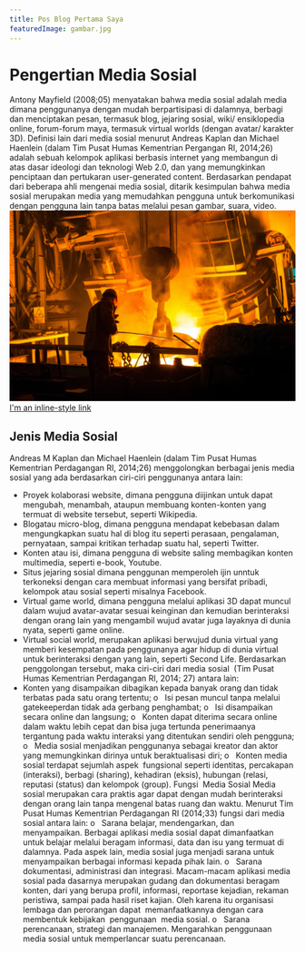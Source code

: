 ```yaml
---
title: Pos Blog Pertama Saya
featuredImage: gambar.jpg
---
```


# Pengertian Media Sosial
Antony Mayfield (2008;05) menyatakan bahwa media sosial adalah media dimana penggunanya dengan mudah berpartisipasi di dalamnya, berbagi dan menciptakan pesan, termasuk blog, jejaring sosial, wiki/ ensiklopedia online, forum-forum maya, termasuk virtual worlds (dengan avatar/ karakter 3D). Definisi lain dari media sosial menurut Andreas Kaplan dan Michael Haenlein (dalam Tim Pusat Humas Kementrian Pergangan RI, 2014;26) adalah sebuah kelompok aplikasi berbasis internet yang membangun di atas dasar ideologi dan teknologi Web 2.0, dan yang memungkinkan penciptaan dan pertukaran user-generated content. Berdasarkan pendapat dari beberapa ahli mengenai media sosial, ditarik kesimpulan bahwa media sosial merupakan media yang memudahkan pengguna untuk berkomunikasi dengan pengguna lain tanpa batas melalui pesan gambar, suara, video.
![gambar](gambar.jpg)
[I'm an inline-style link](https://www.google.com)
## Jenis Media Sosial
Andreas M Kaplan dan Michael Haenlein (dalam Tim Pusat Humas Kementrian Perdagangan RI, 2014;26) menggolongkan berbagai jenis media sosial yang ada berdasarkan ciri-ciri penggunanya antara lain:

- Proyek kolaborasi website, dimana pengguna diijinkan untuk dapat mengubah, menambah, ataupun membuang konten-konten yang termuat di website tersebut, seperti Wikipedia.
- Blogatau micro-blog, dimana pengguna mendapat kebebasan dalam mengungkapkan suatu hal di blog itu seperti perasaan, pengalaman, pernyataan, sampai kritikan terhadap suatu hal, seperti Twitter.
- Konten atau isi, dimana pengguna di website saling membagikan konten multimedia, seperti e-book, Youtube.
- Situs jejaring sosial dimana penggunan memperoleh ijin unntuk terkoneksi dengan cara membuat informasi yang bersifat pribadi, kelompok atau sosial seperti misalnya Facebook.
- Virtual game world, dimana pengguna melalui aplikasi 3D dapat muncul dalam wujud avatar-avatar sesuai keinginan dan kemudian berinteraksi dengan orang lain yang mengambil wujud avatar juga layaknya di dunia nyata, seperti game online.
- Virtual social world, merupakan aplikasi berwujud dunia virtual yang memberi kesempatan pada penggunanya agar hidup di dunia virtual untuk berinteraksi dengan yang lain, seperti Second Life.
Berdasarkan  penggolongan tersebut, maka ciri-ciri dari media sosial  (Tim Pusat Humas Kementrian Perdagangan RI, 2014; 27) antara lain:
- Konten yang disampaikan dibagikan kepada banyak orang dan tidak terbatas pada satu orang tertentu;
o   Isi pesan muncul tanpa melalui gatekeeperdan tidak ada gerbang penghambat;
o   Isi disampaikan secara online dan langsung;
o   Konten dapat diterima secara online dalam waktu lebih cepat dan bisa juga tertunda penerimaanya tergantung pada waktu interaksi yang ditentukan sendiri oleh pengguna;
o   Media sosial menjadikan penggunanya sebagai kreator dan aktor yang memungkinkan dirinya untuk beraktualisasi diri;
o   Konten media sosial terdapat sejumlah aspek  fungsional seperti identitas, percakapan (interaksi), berbagi (sharing), kehadiran (eksis), hubungan (relasi, reputasi (status) dan kelompok (group).
Fungsi  Media Sosial
Media sosial merupakan cara praktis agar dapat dengan mudah berinteraksi dengan orang lain tanpa mengenal batas ruang dan waktu. Menurut Tim Pusat Humas Kementrian Perdagangan RI (2014;33) fungsi dari media sosial antara lain:
o   Sarana belajar, mendengarkan, dan menyampaikan. Berbagai aplikasi media sosial dapat dimanfaatkan untuk belajar melalui beragam informasi, data dan isu yang termuat di dalamnya. Pada aspek lain, media sosial juga menjadi sarana untuk menyampaikan berbagai informasi kepada pihak lain.
o   Sarana dokumentasi, administrasi dan integrasi. Macam-macam aplikasi media sosial pada dasarnya merupakan gudang dan dokumentasi beragam konten, dari yang berupa profil, informasi, reportase kejadian, rekaman peristiwa, sampai pada hasil riset kajian. Oleh karena itu organisasi lembaga dan perorangan dapat  memanfaatkannya dengan cara membentuk kebijakan  penggunaan  media sosial.
o   Sarana perencanaan, strategi dan manajemen. Mengarahkan penggunaan media sosial untuk memperlancar suatu perencanaan.